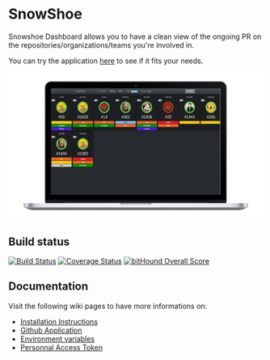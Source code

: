 # SnowShoe

Snowshoe Dashboard allows you to have a clean view of the ongoing PR on the repositories/organizations/teams you're involved in.

You can try the application [here](http://www.snowshoe.report) to see if it fits your needs.

![SnowShoe](docs/quick-glimpse.png "SnowShoe")

## Build status

[![Build Status](https://travis-ci.org/ludovic-gonthier/snowshoe.svg)](https://travis-ci.org/ludovic-gonthier/snowshoe) [![Coverage Status](https://coveralls.io/repos/ludovic-gonthier/snowshoe/badge.svg?branch=master&service=github)](https://coveralls.io/github/ludovic-gonthier/snowshoe?branch=master) [![bitHound Overall Score](https://www.bithound.io/github/ludovic-gonthier/snowshoe/badges/score.svg)](https://www.bithound.io/github/ludovic-gonthier/snowshoe)

## Documentation

Visit the following wiki pages to have more informations on:

 * [Installation Instructions](https://github.com/ludovic-gonthier/snowshoe/wiki/Installation)
 * [Github Application](https://github.com/ludovic-gonthier/snowshoe/wiki/Github_application)
 * [Environment variables](https://github.com/ludovic-gonthier/snowshoe/wiki/Environment_variables)
 * [Personnal Access Token](https://github.com/ludovic-gonthier/snowshoe/wiki/Personnal_Access_Token)
